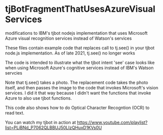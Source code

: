 # tjBotFragmentThatUsesAzureVisualServices
modifications to IBM's tjbot nodejs implementation that uses Microsoft Azure visual recognition services instead of Watson's services 

These files contain example code that replaces call to tj.see() in your tjbot node.js implementation. 
   As of late 2021, tj.see() no longer works

   The code is intended to illustrate what the tjbot intent 'see' case looks like when using Microsoft Azure's cognitive services instead of IBM's Watson servcies
 
   Note that tj.see() takes a photo.  The replacement code takes the photo itself, and then passes the image to the code that invokes 
     Microsoft's vision services.  I did it that way because I didn't want the functions that invoke Azure to also use tjbot functions.
     
   This code also shows how to do Optical Character Recogntion (OCR) to read text.  

   You can watch my tjbot in action at https://www.youtube.com/playlist?list=PLiBNd_P7062QLBBUJ50LIzQHuxD1KVs0U  

